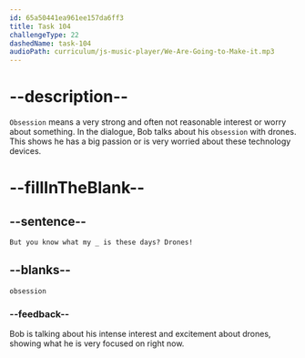 ```yaml
---
id: 65a50441ea961ee157da6ff3
title: Task 104
challengeType: 22
dashedName: task-104
audioPath: curriculum/js-music-player/We-Are-Going-to-Make-it.mp3
---
```


<!--
AUDIO REFERENCE: 
Bob: But you know what my obsession is these days? Drones!
-->

# --description--

`Obsession` means a very strong and often not reasonable interest or worry about something. In the dialogue, Bob talks about his `obsession` with drones. This shows he has a big passion or is very worried about these technology devices.

# --fillInTheBlank--

## --sentence--

`But you know what my _ is these days? Drones!`

## --blanks--

`obsession`

### --feedback--

Bob is talking about his intense interest and excitement about drones, showing what he is very focused on right now.

